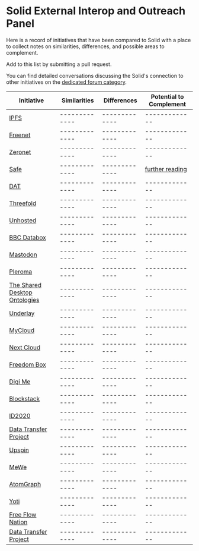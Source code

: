 # Solid External Interop and Outreach Panel

Here is a record of initiatives that have been compared to Solid with a place to collect notes on similarities, differences, and possible areas to complement. 

Add to this list by submitting a pull request. 

You can find detailed conversations discussing the Solid's connection to other initiatives on the [dedicated forum category](https://forum.solidproject.org/c/connection-to-other-initiatives). 

| Initiative  | Similarities | Differences | Potential to Complement |
| ------------- | ------------- | ------------- | ------------- |
| [IPFS](https://ipfs.io/) | ------------- | ------------- | ------------- |
| [Freenet](https://freenetproject.org/) | ------------- | ------------- | ------------- |
| [Zeronet](https://zeronet.io/) | ------------- | ------------- | ------------- |
| [Safe](https://safenetwork.tech/) | ------------- | ------------- | [further reading](https://forum.solidproject.org/t/safe-and-solid-the-internet-as-it-should-be/347) |
| [DAT](https://dat.foundation/) | ------------- | ------------- | ------------- |
| [Threefold](http://threefold.io/) | ------------- | ------------- | ------------- |
| [Unhosted](https://unhosted.org/) | ------------- | ------------- | ------------- |
| [BBC Databox](http://www.databoxproject.uk) | ------------- | ------------- | ------------- |
| [Mastodon](https://mastodon.social/about) | ------------- | ------------- | ------------- |
| [Pleroma](https://pleroma.social) | ------------- | ------------- | ------------- |
| [The Shared Desktop Ontologies](http://oscaf.sourceforge.net) | ------------- | ------------- | ------------- |
| [Underlay](https://underlay.mit.edu/) | ------------- | ------------- | ------------- |
| [MyCloud](http://www.mycloud.com/#/) | ------------- | ------------- | ------------- |
| [Next Cloud](https://nextcloud.com) | ------------- | ------------- | ------------- |
| [Freedom Box](https://www.freedomboxfoundation.org) | ------------- | ------------- | ------------- |
| [Digi Me](http://digi.me/) | ------------- | ------------- | ------------- |
| [Blockstack](https://blockstack.org/) | ------------- | ------------- | ------------- |
| [ID2020](https://id2020.org/alliance) | ------------- | ------------- | ------------- |
| [Data Transfer Project](https://datatransferproject.dev/) | ------------- | ------------- | ------------- |
| [Upspin](https://github.com/upspin/upspin) | ------------- | ------------- | ------------- |
| [MeWe](https://mewe.com) | ------------- | ------------- | ------------- |
| [AtomGraph](https://atomgraph.com) | ------------- | ------------- | ------------- |
| [Yoti](https://www.yoti.com) | ------------- | ------------- | ------------- |
| [Free Flow Nation](https://www.freeflownation.org/our-digital-self.html) | ------------- | ------------- | ------------- |
| [Data Transfer Project](https://datatransferproject.dev) | ------------- | ------------- | ------------- |
